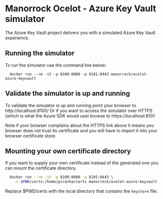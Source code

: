 # Manorrock Ocelot - Azure Key Vault simulator

The Azure Key Vault project delivers you with a simulated Azure Key Vault
experience.

## Running the simulator

To run the simulator use the command line below:

```
  docker run --rm -it -p 8100:8080 -p 8101:8443 manorrock/ocelot-azure-keyvault
```

## Validate the simulator is up and running

To validate the simulator is up and running point your browser to 
http://localhost:8100/ Or if you want to access the simulator over HTTPS (which
is what the Azure SDK would use) browse to https://localhost:8101 

Note if your browser complains about the HTTPS link above it means you browser
does not trust its certificate and you will have to import it into your browser
certificate store.

## Mounting your own certificate directory

If you want to supply your own certificate instead of the generated one you
can mount the certificate directory.

```bash
  docker run --rm -it -p 8100:8080 -p 8101:8443 \
    -v $PWD/certs:/home/piranha/certs manorrock/ocelot-azure-keyvault
```

Replace $PWD/certs with the local directory that contains the `keystore` file.
